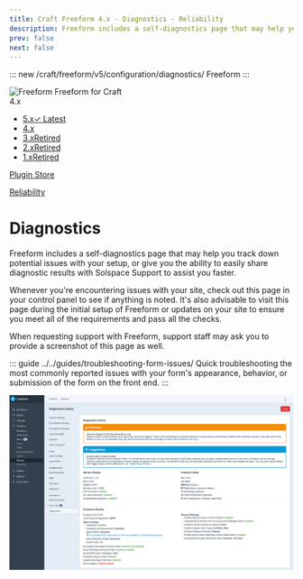 ```yaml
---
title: Craft Freeform 4.x - Diagnostics - Reliability
description: Freeform includes a self-diagnostics page that may help you track down potential issues with your setup, or give to you the ability to easily share diagnostic results with Solspace Support to assist you faster.
prev: false
next: false
---
```


<meta property="og:image" content="https://docs.solspace.com/extras/social/craft/freeform/freeform.png" />

::: new /craft/freeform/v5/configuration/diagnostics/
Freeform
:::

<div id="pr-heading">
    <img src="https://docs.solspace.com/extras/icons/products/freeform-icon.png" alt="Freeform" class="pr-image">
    <span class="pr-name">Freeform</span>
    <span class="pr-category">for Craft</span>
    <div class="pr-v-wrapper">
        <div class="pr-v">
            <span class="pr-v-v">4.x</span>
            <span class="pr-v-arrow arrow down"></span>
        </div>
        <ul class="pr-v-list">
            <li><a href="/craft/freeform/v5/">5.x<span class="pr-v-type pr-latest">✓ Latest</span></a></li>
            <li><a href="/craft/freeform/v4/">4.x</a></li>
            <li><a href="/craft/freeform/v3/">3.x<span class="pr-v-type pr-retired">Retired</span></a></li>
            <li><a href="/craft/freeform/v2/">2.x<span class="pr-v-type pr-retired">Retired</span></a></li>
            <li><a href="/craft/freeform/v1/">1.x<span class="pr-v-type pr-retired">Retired</span></a></li>
        </ul>
    </div>
    <div class="pr-buy">
        <a href="https://plugins.craftcms.com/freeform" class="button button-blue"><span class="external-url">Plugin Store</span></a>
    </div>
</div>

<span class="page-section"><a href="/craft/freeform/v4/reliability/">Reliability</a></span>

# Diagnostics

Freeform includes a self-diagnostics page that may help you track down potential issues with your setup, or give you the ability to easily share diagnostic results with Solspace Support to assist you faster.

Whenever you're encountering issues with your site, check out this page in your control panel to see if anything is noted. It's also advisable to visit this page during the initial setup of Freeform or updates on your site to ensure you meet all of the requirements and pass all the checks.

When requesting support with Freeform, support staff may ask you to provide a screenshot of this page as well.

::: guide ../../guides/troubleshooting-form-issues/
Quick troubleshooting the most commonly reported issues with your form's appearance, behavior, or submission of the form on the front end.
:::

![Diagnostics](../images/cp_diagnostics.png)